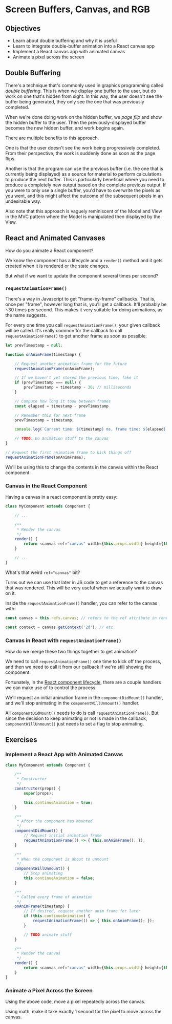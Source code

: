 # Screen Buffers, Canvas, and RGB

## Objectives

* Learn about double buffering and why it is useful
* Learn to integrate double-buffer animation into a React canvas app
* Implement a React canvas app with animated canvas
* Animate a pixel across the screen

## Double Buffering

There's a technique that's commonly used in graphics programming called
*double buffering*. This is when we display one buffer to the user, but
do work on one that's hidden from sight. In this way, the user doesn't
see the buffer being generated, they only see the one that was
previously completed.

When we're done doing work on the hidden buffer, we *page flip* and show
the hidden buffer to the user. Then the previously-displayed buffer
becomes the new hidden buffer, and work begins again.

There are multiple benefits to this approach.

One is that the user doesn't see the work being progressively completed. From
their perspective, the work is suddenly done as soon as the page flips.

Another is that the program can use the previous buffer (i.e. the one that is
currently being displayed) as a source for material to perform calculations to
produce the next buffer. This is particularly beneficial where you need to
produce a completely new output based on the complete previous output. If you
were to only use a single buffer, you'd have to overwrite the pixels as you
went, and this might affect the outcome of the subsequent pixels in an
undesirable way.

Also note that this approach is vaguely reminiscent of the Model and View in the
MVC pattern where the Model is manipulated then displayed by the View.

## React and Animated Canvases

How do you animate a React component?

We know the component has a lifecycle and a `render()` method and it gets
created when it is rendered or the state changes.

But what if we want to update the component several times per second?

### `requestAnimationFrame()`

There's a way in Javascript to get "frame-by-frame" callbacks. That is, once per
"frame", however long that is, you'll get a callback. It'll probably be ~30
times per second. This makes it very suitable for doing animations, as the name
suggests.

For every one time you call `requestAnimationFrame()`, your given callback will
be called. It's really common for the callback to call `requestAnimationFrame()`
to get another frame as soon as possible.

```javascript
let prevTimestamp = null;

function onAnimFrame(timestamp) {

    // Request another animation frame for the future
    requestAnimationFrame(onAnimFrame);

    // If we haven't yet stored the previous time, fake it
    if (prevTimestamp === null) {
        prevTimestamp = timestamp - 30; // milliseconds
    }

    // Compute how long it took between frames
    const elapsed = timestamp - prevTimestamp

    // Remember this for next frame
    prevTimestamp = timestamp;

    console.log(`Current time: ${timestamp} ms, frame time: ${elapsed} ms`);

    // TODO: Do animation stuff to the canvas
}

// Request the first animation frame to kick things off
requestAnimationFrame(onAnimFrame);
```

We'll be using this to change the contents in the canvas within the React
component.


### Canvas in the React Component

Having a canvas in a react component is pretty easy:

```javascript
class MyComponent extends Component {

    // ...

    /**
     * Render the canvas
     */
    render() {
        return <canvas ref="canvas" width={this.props.width} height={this.props.height} />
    }

    // ...
}
```

What's that weird `ref="canvas"` bit?

Turns out we can use that later in JS code to get a reference to the canvas that
was rendered. This will be very useful when we actually want to draw on it.

Inside the `requestAnimationFrame()` handler, you can refer to the canvas with:

```javascript
const canvas = this.refs.canvas; // refers to the ref attribute in render()

const context = canvas.getContext('2d'); // etc.
```


### Canvas in React with `requestAnimationFrame()`

How do we merge these two things together to get animation?

We need to call `requestAnimationFrame()` one time to kick off the process, and
then we need to call it from our callback if we're still showing the component.

Fortunately, in the [React component
lifecycle](https://reactjs.org/docs/react-component.html), there are a couple
handlers we can make use of to control the process.

We'll request an initial animation frame in the `componentDidMount()` handler,
and we'll stop animating in the `componentWillUnmount()` handler.

All `componentDidMount()` needs to do is call `requestAnimationFrame()`. But
since the decision to keep animating or not is made in the callback,
`componentWillUnmount()` just needs to set a flag to stop animating.


## Exercises

### Implement a React App with Animated Canvas

```javascript
class MyComponent extends Component {

    /**
     * Constructor
     */
    constructor(props) {
        super(props);

        this.continueAnimation = true;
    }

    /**
     * After the component has mounted
     */
    componentDidMount() {
        // Request initial animation frame
        requestAnimationFrame(() => { this.onAnimFrame(); });
    }

    /**
     * When the component is about to unmount
     */
    componentWillUnmount() {
        // Stop animating
        this.continueAnimation = false;
    }

    /**
     * Called every frame of animation
     */
    onAnimFrame(timestamp) {
        // If desired, request another anim frame for later
        if (this.continueAnimation) {
            requestAnimationFrame(() => { this.onAnimFrame(); });
        }

        // TODO animate stuff
    }

    /**
     * Render the canvas
     */
    render() {
        return <canvas ref="canvas" width={this.props.width} height={this.props.height} />
    }
}
```

### Animate a Pixel Across the Screen

Using the above code, move a pixel repeatedly across the canvas.

Using math, make it take exactly 1 second for the pixel to move across the canvas.